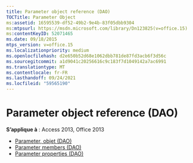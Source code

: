 ```yaml
---
title: Parameter object reference (DAO)
TOCTitle: Parameter Object
ms:assetid: 16595539-df52-49b2-9e4b-83f05dbb9304
ms:mtpsurl: https://msdn.microsoft.com/library/Dn123825(v=office.15)
ms:contentKeyID: 52071465
ms.date: 09/18/2015
mtps_version: v=office.15
ms.localizationpriority: medium
ms.openlocfilehash: d2e650b52d68e1062dbb781de87fd3acb6f3d56c
ms.sourcegitcommit: a1d9041c20256616c9c183f7d1049142a7ac6991
ms.translationtype: MT
ms.contentlocale: fr-FR
ms.lasthandoff: 09/24/2021
ms.locfileid: "59565190"
---
```

# <a name="parameter-object-reference-dao"></a>Parameter object reference (DAO)

**S’applique à** : Access 2013, Office 2013

- [Parameter, objet (DAO)](parameter-object-dao.md)
- [Parameter members (DAO)](parameter-members-dao.md)
- [Parameter properties (DAO)](parameter-properties-dao.md)

